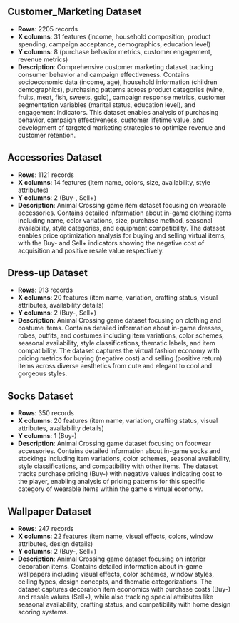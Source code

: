 ## Customer_Marketing Dataset
- **Rows**: 2205 records
- **X columns**: 31 features (income, household composition, product spending, campaign acceptance, demographics, education level)
- **Y columns**: 8 (purchase behavior metrics, customer engagement, revenue metrics)
- **Description**: Comprehensive customer marketing dataset tracking consumer behavior and campaign effectiveness. Contains socioeconomic data (income, age), household information (children demographics), purchasing patterns across product categories (wine, fruits, meat, fish, sweets, gold), campaign response metrics, customer segmentation variables (marital status, education level), and engagement indicators. This dataset enables analysis of purchasing behavior, campaign effectiveness, customer lifetime value, and development of targeted marketing strategies to optimize revenue and customer retention.

## Accessories Dataset
- **Rows**: 1121 records
- **X columns**: 14 features (item name, colors, size, availability, style attributes)
- **Y columns**: 2 (Buy-, Sell+)
- **Description**: Animal Crossing game item dataset focusing on wearable accessories. Contains detailed information about in-game clothing items including name, color variations, size, purchase method, seasonal availability, style categories, and equipment compatibility. The dataset enables price optimization analysis for buying and selling virtual items, with the Buy- and Sell+ indicators showing the negative cost of acquisition and positive resale value respectively.

## Dress-up Dataset
- **Rows**: 913 records
- **X columns**: 20 features (item name, variation, crafting status, visual attributes, availability details)
- **Y columns**: 2 (Buy-, Sell+)
- **Description**: Animal Crossing game dataset focusing on clothing and costume items. Contains detailed information about in-game dresses, robes, outfits, and costumes including item variations, color schemes, seasonal availability, style classifications, thematic labels, and item compatibility. The dataset captures the virtual fashion economy with pricing metrics for buying (negative cost) and selling (positive return) items across diverse aesthetics from cute and elegant to cool and gorgeous styles.

## Socks Dataset
- **Rows**: 350 records
- **X columns**: 20 features (item name, variation, crafting status, visual attributes, availability details)
- **Y columns**: 1 (Buy-)
- **Description**: Animal Crossing game dataset focusing on footwear accessories. Contains detailed information about in-game socks and stockings including item variations, color schemes, seasonal availability, style classifications, and compatibility with other items. The dataset tracks purchase pricing (Buy-) with negative values indicating cost to the player, enabling analysis of pricing patterns for this specific category of wearable items within the game's virtual economy.

## Wallpaper Dataset
- **Rows**: 247 records
- **X columns**: 22 features (item name, visual effects, colors, window attributes, design details)
- **Y columns**: 2 (Buy-, Sell+)
- **Description**: Animal Crossing game dataset focusing on interior decoration items. Contains detailed information about in-game wallpapers including visual effects, color schemes, window styles, ceiling types, design concepts, and thematic categorizations. The dataset captures decoration item economics with purchase costs (Buy-) and resale values (Sell+), while also tracking special attributes like seasonal availability, crafting status, and compatibility with home design scoring systems.